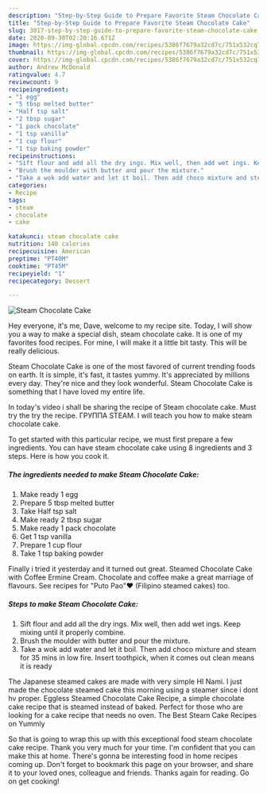 ```yaml
---
description: "Step-by-Step Guide to Prepare Favorite Steam Chocolate Cake"
title: "Step-by-Step Guide to Prepare Favorite Steam Chocolate Cake"
slug: 3017-step-by-step-guide-to-prepare-favorite-steam-chocolate-cake
date: 2020-09-30T02:20:16.671Z
image: https://img-global.cpcdn.com/recipes/5386f7679a32cd7c/751x532cq70/steam-chocolate-cake-recipe-main-photo.jpg
thumbnail: https://img-global.cpcdn.com/recipes/5386f7679a32cd7c/751x532cq70/steam-chocolate-cake-recipe-main-photo.jpg
cover: https://img-global.cpcdn.com/recipes/5386f7679a32cd7c/751x532cq70/steam-chocolate-cake-recipe-main-photo.jpg
author: Andrew McDonald
ratingvalue: 4.7
reviewcount: 9
recipeingredient:
- "1 egg"
- "5 tbsp melted butter"
- "Half tsp salt"
- "2 tbsp sugar"
- "1 pack chocolate"
- "1 tsp vanilla"
- "1 cup flour"
- "1 tsp baking powder"
recipeinstructions:
- "Sift flour and add all the dry ings. Mix well, then add wet ings. Keep mixing until it properly combine."
- "Brush the moulder with butter and pour the mixture."
- "Take a wok add water and let it boil. Then add choco mixture and steam for 35 mins in low fire. Insert toothpick, when it comes out clean means it is ready"
categories:
- Recipe
tags:
- steam
- chocolate
- cake

katakunci: steam chocolate cake 
nutrition: 140 calories
recipecuisine: American
preptime: "PT40M"
cooktime: "PT45M"
recipeyield: "1"
recipecategory: Dessert

---
```



![Steam Chocolate Cake](https://img-global.cpcdn.com/recipes/5386f7679a32cd7c/751x532cq70/steam-chocolate-cake-recipe-main-photo.jpg)

Hey everyone, it's me, Dave, welcome to my recipe site. Today, I will show you a way to make a special dish, steam chocolate cake. It is one of my favorites food recipes. For mine, I will make it a little bit tasty. This will be really delicious.

Steam Chocolate Cake is one of the most favored of current trending foods on earth. It is simple, it's fast, it tastes yummy. It's appreciated by millions every day. They're nice and they look wonderful. Steam Chocolate Cake is something that I have loved my entire life.

In today&#39;s video i shall be sharing the recipe of Steam chocolate cake. Must try the try the recipe. ГРУППА STEAM. I will teach you how to make steam chocolate cake.


To get started with this particular recipe, we must first prepare a few ingredients. You can have steam chocolate cake using 8 ingredients and 3 steps. Here is how you cook it.

<!--inarticleads1-->

##### The ingredients needed to make Steam Chocolate Cake:

1. Make ready 1 egg
1. Prepare 5 tbsp melted butter
1. Take Half tsp salt
1. Make ready 2 tbsp sugar
1. Make ready 1 pack chocolate
1. Get 1 tsp vanilla
1. Prepare 1 cup flour
1. Take 1 tsp baking powder


Finally i tried it yesterday and it turned out great. Steamed Chocolate Cake with Coffee Ermine Cream. Chocolate and coffee make a great marriage of flavours. See recipes for &#34;Puto Pao&#34;♥️ (Filipino steamed cakes) too. 

<!--inarticleads2-->

##### Steps to make Steam Chocolate Cake:

1. Sift flour and add all the dry ings. Mix well, then add wet ings. Keep mixing until it properly combine.
1. Brush the moulder with butter and pour the mixture.
1. Take a wok add water and let it boil. Then add choco mixture and steam for 35 mins in low fire. Insert toothpick, when it comes out clean means it is ready


The Japanese steamed cakes are made with very simple HI Nami. I just made the chocolate steamed cake this morning using a steamer since i dont hv proper. Eggless Steamed Chocolate Cake Recipe, a simple chocolate cake recipe that is steamed instead of baked. Perfect for those who are looking for a cake recipe that needs no oven. The Best Steam Cake Recipes on Yummly 

So that is going to wrap this up with this exceptional food steam chocolate cake recipe. Thank you very much for your time. I'm confident that you can make this at home. There's gonna be interesting food in home recipes coming up. Don't forget to bookmark this page on your browser, and share it to your loved ones, colleague and friends. Thanks again for reading. Go on get cooking!
